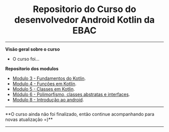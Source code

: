 <h1 align="center"> Repositorio do Curso do desenvolvedor Android Kotlin da EBAC</h1>
<hr/>

**Visão geral sobre o curso**

- O curso foi...

**Repositorio dos modulos**

- <a href="https://github.com/eulucasm/fundamentos-kotlin-ebac" target="_blank">Modulo 3 - Fundamentos do Kotlin</a>.
- <a href="https://github.com/eulucasm/funcoes-kotlin-ebac" target="_blank">Modulo 4 - Funções em Kotlin</a>.
- <a href="https://github.com/eulucasm/classes-kotlin-ebac" target="_blank">Modulo 5 - Classes em Kotlin</a>.
- <a href="https://github.com/eulucasm/polimorfismo-kotlin-ebac" target="_blank">Módulo 6 - Polimorfismo, classes abstratas e interfaces</a>.
- <a href="https://github.com/eulucasm/modulo8_kotlin_ebac" target="_blank">Modulo 8 - Introdução ao android</a>.

<hr/>
**O curso ainda não foi finalizado, então continue acompanhando para novas atualização =)**
<hr/>
